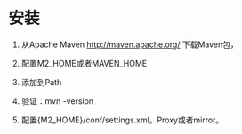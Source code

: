 # 安装

1. 从Apache Maven http://maven.apache.org/ 下载Maven包，

2. 配置M2_HOME或者MAVEN_HOME

3. 添加到Path

4. 验证：mvn -version

5. 配置{M2_HOME}/conf/settings.xml。Proxy或者mirror。

